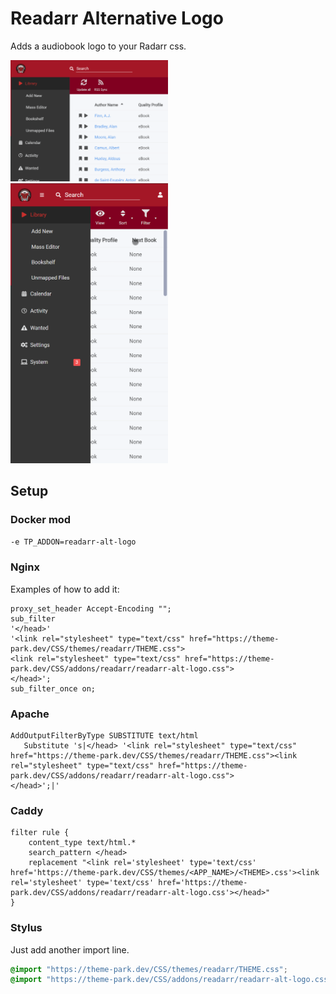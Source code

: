 # Readarr Alternative Logo

Adds a audiobook logo to your Radarr css.

<p>
<a href="desktop.png" rel="noopener"><img src="desktop.png" alt="Screen Shot 1" width="50%" /></a>
<a href="mobile.png" rel="noopener"><img src="mobile.png" alt="Screen Shot 1" width="50%" /></a>
</p>

## Setup

### Docker mod

`-e TP_ADDON=readarr-alt-logo`

### Nginx

Examples of how to add it:

```nginx
proxy_set_header Accept-Encoding "";
sub_filter
'</head>'
'<link rel="stylesheet" type="text/css" href="https://theme-park.dev/CSS/themes/readarr/THEME.css">
<link rel="stylesheet" type="text/css" href="https://theme-park.dev/CSS/addons/readarr/readarr-alt-logo.css">
</head>';
sub_filter_once on;
```

### Apache

```nginx
AddOutputFilterByType SUBSTITUTE text/html
   Substitute 's|</head> '<link rel="stylesheet" type="text/css" href="https://theme-park.dev/CSS/themes/readarr/THEME.css"><link rel="stylesheet" type="text/css" href="https://theme-park.dev/CSS/addons/readarr/readarr-alt-logo.css">
</head>';|'
```

### Caddy

```nginx
filter rule {
    content_type text/html.*
    search_pattern </head>
    replacement "<link rel='stylesheet' type='text/css' href='https://theme-park.dev/CSS/themes/<APP_NAME>/<THEME>.css'><link rel='stylesheet' type='text/css' href='https://theme-park.dev/CSS/addons/readarr/readarr-alt-logo.css'></head>"
}
```

### Stylus

Just add another import line.

```css
@import "https://theme-park.dev/CSS/themes/readarr/THEME.css";
@import "https://theme-park.dev/CSS/addons/readarr/readarr-alt-logo.css";
```
